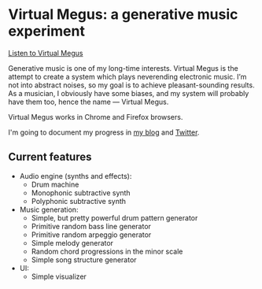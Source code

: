 # Virtual Megus: a generative music experiment

[Listen to Virtual Megus](https://megus.org/virtual-megus/)

Generative music is one of my long-time interests. Virtual Megus is the attempt to create a system
which plays neverending electronic music. I’m not into abstract noises, so my goal is to
achieve pleasant-sounding results. As a musician, I obviously have some biases, and my system
will probably have them too, hence the name — Virtual Megus.

Virtual Megus works in Chrome and Firefox browsers.

I'm going to document my progress in [my blog](https://megus.org) and [Twitter](https://twitter.com/sugem).

## Current features

- Audio engine (synths and effects):
  - Drum machine
  - Monophonic subtractive synth
  - Polyphonic subtractive synth
- Music generation:
  - Simple, but pretty powerful drum pattern generator
  - Primitive random bass line generator
  - Primitive random arpeggio generator
  - Simple melody generator
  - Random chord progressions in the minor scale
  - Simple song structure generator
- UI:
  - Simple visualizer
